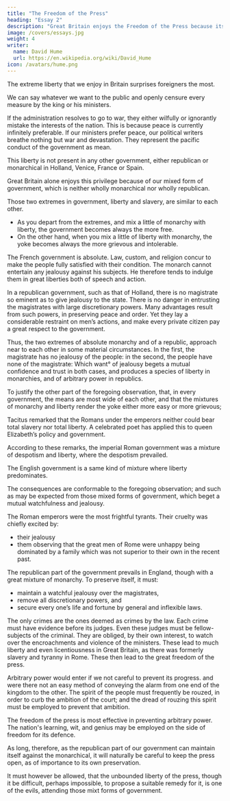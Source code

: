 ```yaml
---
title: "The Freedom of the Press"
heading: "Essay 2"
description: "Great Britain enjoys the Freedom of the Press because its government is mixed"
image: /covers/essays.jpg
weight: 4
writer:
  name: David Hume
  url: https://en.wikipedia.org/wiki/David_Hume
icon: /avatars/hume.png
---
```



The extreme liberty that we enjoy in Britain surprises foreigners the most.

We can say whatever we want to the public and openly censure every measure by the king or his ministers. 

If the administration resolves to go to war, they either wilfully or ignorantly mistake the interests of the nation. This is because peace is currently infinitely preferable. If our ministers prefer peace, our political writers breathe nothing but war and devastation. They represent the pacific conduct of the government as mean.

This liberty is not present in any other government, either republican or monarchical in Holland, Venice, France or Spain.

Great Britain alone enjoys this privilege because of our mixed form of government, which is neither wholly monarchical nor wholly republican.

Those two extremes in government, liberty and slavery, are similar to each other. 
- As you depart from the extremes, and mix a little of monarchy with liberty, the government becomes always the more free. 
- On the other hand, when you mix a little of liberty with monarchy, the yoke becomes always the more grievous and intolerable.

The French government is absolute. Law, custom, and religion concur to make the people fully satisfied with their condition. The monarch cannot entertain any jealousy against his subjects. He therefore tends to indulge them in great liberties both of speech and action. 

In a republican government, such as that of Holland, there is no magistrate so eminent as to give jealousy to the state. There is no danger in entrusting the magistrates with large discretionary powers. Many advantages result from such powers, in preserving peace and order. Yet they lay a considerable restraint on men’s actions, and make every private citizen pay a great respect to the government. 

Thus, the two extremes of absolute monarchy and of a republic, approach near to each other in some material circumstances. In the first, the magistrate has no jealousy of the people: in the second, the people have none of the magistrate: Which want° of jealousy begets a mutual confidence and trust in both cases, and produces a species of liberty in monarchies, and of arbitrary power in republics.

To justify the other part of the foregoing observation, that, in every government, the means are most wide of each other, and that the mixtures of monarchy and liberty render the yoke either more easy or more grievous;

Tacitus remarked that the Romans under the emperors neither could bear total slavery nor total liberty. <!-- , Nec totam servitutem, nec totam libertatem pati possunt.2 --> A celebrated poet has applied this <!--  to the English, in his lively description of --> to queen Elizabeth’s policy and government.

<!-- Et fit aimer son joug a l’Anglois indompté, Qui ne peut ni servir, ni vivre en liberté, Henriade, liv. I.3 -->

According to these remarks, the imperial Roman government was a mixture of despotism and liberty, where the despotism prevailed.

The English government is a same kind of mixture where liberty predominates.

The consequences are conformable to the foregoing observation; and such as may be expected from those mixed forms of government, which beget a mutual watchfulness and jealousy. 

The Roman emperors were the most frightful tyrants. Their cruelty was chiefly excited by:
- their jealousy
- them observing that the great men of Rome were unhappy being dominated by a family which was not superior to their own in the recent past. 

The republican part of the government prevails in England, though with a great mixture of monarchy. To preserve itself, it must:
- maintain a watchful jealousy over the magistrates,
- remove all discretionary powers, and
- secure every one’s life and fortune by general and inflexible laws. 

The only crimes are the ones deemed as crimes by the law. Each crime must have evidence before its judges. Even these judges must be fellow-subjects of the criminal. They are obliged, by their own interest, to watch over the encroachments and violence of the ministers.  These lead to much liberty and even licentiousness in Great Britain, as there was formerly slavery and tyranny in Rome. These then lead to the great freedom of the press.

Arbitrary power would enter if we not careful to prevent its progress. and were there not an easy method of conveying the alarm from one end of the kingdom to the other. The spirit of the people must frequently be rouzed, in order to curb the ambition of the court; and the dread of rouzing this spirit must be employed to prevent that ambition.

The freedom of the press is most effective in preventing arbitrary power. The nation's learning, wit, and genius may be employed on the side of freedom for its defence.

As long, therefore, as the republican part of our government can maintain itself against the monarchical, it will naturally be careful to keep the press open, as of importance to its own preservation.

It must however be allowed, that the unbounded liberty of the press, though it be difficult, perhaps impossible, to propose a suitable remedy for it, is one of the evils, attending those mixt forms of government.

